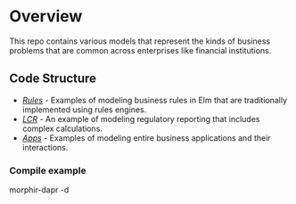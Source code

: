 # Overview

This repo contains various models that represent the kinds of business problems that are common across enterprises like financial institutions.

## Code Structure

- *[Rules](src/Morphir/Sample/Rules/README.md)* - Examples of modeling business rules in Elm that are traditionally implemented using rules engines.
- *[LCR](src/Morphir/Sample/LCR/README.md)* - An example of modeling regulatory reporting that includes complex calculations.
- *[Apps](src/Morphir/Sample/Apps/README.md)* - Examples of modeling entire business applications and their interactions.

### Compile example

morphir-dapr -d